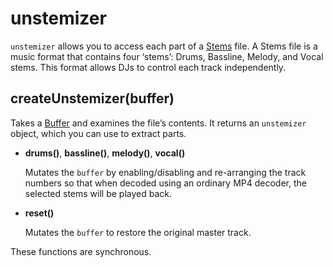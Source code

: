 
# unstemizer

`unstemizer` allows you to access each part of a [Stems](http://www.stems-music.com/) file.
A Stems file is a music format that contains four ‘stems’: Drums, Bassline, Melody, and Vocal stems.
This format allows DJs to control each track independently.


## createUnstemizer(buffer)

Takes a [Buffer](https://nodejs.org/api/buffer.html) and examines the file’s contents. It returns an `unstemizer` object, which you can use to extract parts.

- __drums()__, __bassline()__, __melody()__, __vocal()__

  Mutates the `buffer` by enabling/disabling and re-arranging the track numbers so that when decoded using an ordinary MP4 decoder, the selected stems will be played back.

- __reset()__

  Mutates the `buffer` to restore the original master track.

These functions are synchronous.
